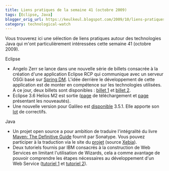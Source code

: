 ```yaml
---
title: Liens pratiques de la semaine 41 (octobre 2009)
tags: [Eclipse, Java]
blogger_orig_url: https://keulkeul.blogspot.com/2009/10/liens-pratiques-de-la-semaine.html
category: technological-watch
---
```


Vous trouverez ici une sélection de liens pratiques autour des technologies Java qui m'ont particulièrement intéressées cette semaine 41 (octobre 2009).

Eclipse

* Angelo Zerr se lance dans une nouvelle série de billets consacrée à la création d'une application Eclipse RCP qui communique avec un serveur OSGi basé sur [Spring DM](http://www.springsource.org/osgi). L'idée derrière le développement de cette application est de monter en compétence sur les technologies utilisées. A ce jour, deux billets sont disponibles : [billet 1](http://angelozerr.wordpress.com/2009/11/08/rcp_springdm_step0/) et [billet 2](http://angelozerr.wordpress.com/2009/11/10/rcp_springdm_step1/).  
* Eclipse 3.6 Helios M2 est sortie ([page](http://download.eclipse.org/eclipse/downloads/drops/S-3.6M2-200909170100/index.php) de téléchargement et [page](http://download.eclipse.org/eclipse/downloads/drops/S-3.6M2-200909170100/eclipse-news-M2.html) présentant les nouveautés).
* Une nouvelle version pour Galileo est [disponible](http://www.eclipse.org/downloads/) 3.5.1. Elle apporte son [lot](http://www.eclipse.org/eclipse/development/readme_eclipse_3.5.1.html#I-Platform-UI) de correctifs.  

Java

* Un projet open source a pour ambition de traduire l'intégralité du livre [Maven: The Definitive Guide](http://www.sonatype.com/products/maven/documentation/book-defguide) fournit par Sonatype. Vous pouvez participer à la traduction via le site du [projet](http://www.maven-definitive-guide.fr/) (source [Xebia](http://blog.xebia.fr/2009/09/30/traduction-du-maven-definitive-guide-premiere-relecture-publique/)).
* Deux tutoriels fournis par IBM consacrés à la construction de Web Services en limitant l'utilisation de Wizards, cela a comme avantage de pouvoir comprendre les étapes nécessaires au développement d'un Web Service ([tutoriel 1](http://www.ibm.com/developerworks/edu/ws-dw-ws-eclipse-javase1.html) et [tutoriel 2](http://www.ibm.com/developerworks/webservices/tutorials/ws-jse/index.html)).